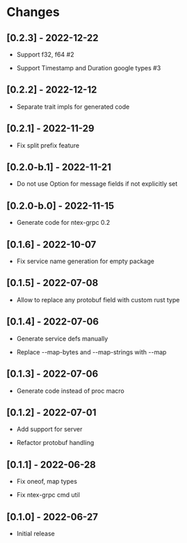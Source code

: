 # Changes

## [0.2.3] - 2022-12-22

* Support f32, f64 #2

* Support Timestamp and Duration google types #3

## [0.2.2] - 2022-12-12

* Separate trait impls for generated code

## [0.2.1] - 2022-11-29

* Fix split prefix feature

## [0.2.0-b.1] - 2022-11-21

* Do not use Option for message fields if not explicitly set

## [0.2.0-b.0] - 2022-11-15

* Generate code for ntex-grpc 0.2

## [0.1.6] - 2022-10-07

* Fix service name generation for empty package

## [0.1.5] - 2022-07-08

* Allow to replace any protobuf field with custom rust type

## [0.1.4] - 2022-07-06

* Generate service defs manually

* Replace --map-bytes and --map-strings with --map

## [0.1.3] - 2022-07-06

* Generate code instead of proc macro

## [0.1.2] - 2022-07-01

* Add support for server

* Refactor protobuf handling

## [0.1.1] - 2022-06-28

* Fix oneof, map types

* Fix ntex-grpc cmd util

## [0.1.0] - 2022-06-27

* Initial release

